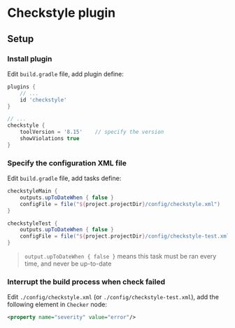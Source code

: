 # Checkstyle plugin

## Setup

### Install plugin

Edit `build.gradle` file, add plugin define:

```groovy
plugins {
    // ...
    id 'checkstyle'
}

// ...
checkstyle {
    toolVersion = '8.15'    // specify the version
    showViolations true
}
```

### Specify the configuration XML file

Edit `build.gradle` file, add tasks define:

```groovy
checkstyleMain {
    outputs.upToDateWhen { false }
    configFile = file("${project.projectDir}/config/checkstyle.xml")
}

checkstyleTest {
    outputs.upToDateWhen { false }
    configFile = file("${project.projectDir}/config/checkstyle-test.xml")
}
```

> `output.upToDateWhen { false }` means this task must be ran every time, and never be up-to-date

### Interrupt the build process when check failed

Edit `./config/checkstyle.xml` (or `./config/checkstyle-test.xml`), add the following element in `Checker` node:

```xml
<property name="severity" value="error"/>
```
